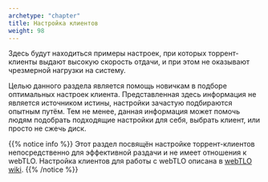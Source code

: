 ```yaml
---
archetype: "chapter"
title: Настройка клиентов
weight: 98
---
```

Здесь будут находиться примеры настроек, при которых торрент-клиенты выдают высокую скорость отдачи, и при этом не
оказывают чрезмерной нагрузки на систему.

Целью данного раздела является помощь новичкам в подборе оптимальных настроек клиента. Представленная здесь информация
не является источником
истины, настройки зачастую подбираются опытным путём. Тем не менее, данная информация может помочь людям
подобрать подходящие настройки для себя, выбрать клиент, или просто не сжечь диск.

{{% notice info %}}
Этот раздел посвящён настройке торрент-клиентов непосредственно для эффективной раздачи и не имеет отношения к webTLO. 
Настройка клиентов для работы с webTLO описана в [webTLO wiki](https://webtlo.keepers.tech/configuration/clients/index.html).
{{% /notice %}}
